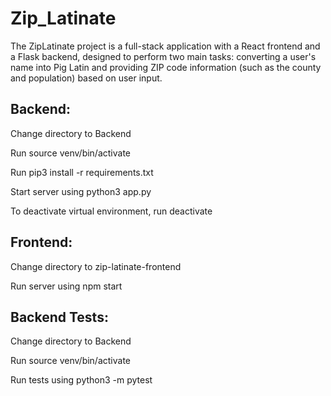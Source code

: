 # Zip_Latinate
The ZipLatinate project is a full-stack application with a React frontend and a Flask backend, designed to perform two main tasks: converting a user's name into Pig Latin and providing ZIP code information (such as the county and population) based on user input.

## Backend:

Change directory to Backend

Run source venv/bin/activate

Run pip3 install -r requirements.txt

Start server using python3 app.py

To deactivate virtual environment, run deactivate

## Frontend:

Change directory to zip-latinate-frontend

Run server using npm start

## Backend Tests:

Change directory to Backend

Run source venv/bin/activate

Run tests using python3 -m pytest
